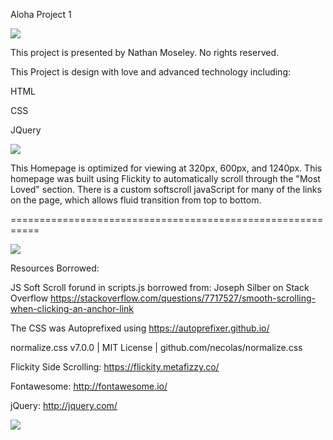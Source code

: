 Aloha Project 1

![](https://github.com/NCMoseley/Aloha-Home-Page/blob/master/apic1)

This project is presented by Nathan Moseley. No rights reserved. 

This Project is design with love and advanced technology including: 

HTML

CSS

JQuery

![](https://github.com/NCMoseley/Aloha-Home-Page/blob/master/apic2)

This Homepage is optimized for viewing at 320px, 600px, and 1240px. 
This homepage was built using Flickity to automatically scroll through the "Most Loved" section. 
There is a custom softscroll javaScript for many of the links on the page, which allows fluid transition from top to bottom. 

===========================================================

![](https://github.com/NCMoseley/Aloha-Home-Page/blob/master/apic3)

Resources Borrowed: 

JS Soft Scroll forund in scripts.js borrowed from: Joseph Silber on Stack Overflow
https://stackoverflow.com/questions/7717527/smooth-scrolling-when-clicking-an-anchor-link

The CSS was Autoprefixed using https://autoprefixer.github.io/

normalize.css v7.0.0 | MIT License | github.com/necolas/normalize.css 

Flickity Side Scrolling: https://flickity.metafizzy.co/

Fontawesome: http://fontawesome.io/

jQuery: http://jquery.com/

![](https://github.com/NCMoseley/Aloha-Home-Page/blob/master/apic4)
    